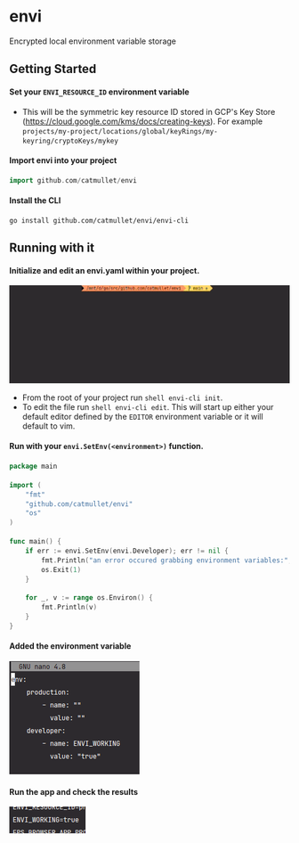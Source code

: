 # envi
Encrypted local environment variable storage

## Getting Started
#### Set your `ENVI_RESOURCE_ID` environment variable
- This will be the symmetric key resource ID stored in GCP's Key Store (https://cloud.google.com/kms/docs/creating-keys). For example `projects/my-project/locations/global/keyRings/my-keyring/cryptoKeys/mykey`

#### Import envi into your project
```go
import github.com/catmullet/envi
```

#### Install the CLI
```shell
go install github.com/catmullet/envi/envi-cli
```

## Running with it
#### Initialize and edit an envi.yaml within your project.
![](https://raw.githubusercontent.com/catmullet/envi/assets/envi_edit.gif)
- From the root of your project run ```shell envi-cli init```.
- To edit the file run ```shell envi-cli edit```. This will start up either your default editor defined by the `EDITOR` environment variable or it will default to vim.
#### Run with your `envi.SetEnv(<environment>)` function.
```go
package main

import (
	"fmt"
	"github.com/catmullet/envi"
	"os"
)

func main() {
	if err := envi.SetEnv(envi.Developer); err != nil {
		fmt.Println("an error occured grabbing environment variables:", err)
		os.Exit(1)
	}

	for _, v := range os.Environ() {
		fmt.Println(v)
	}
}
```
#### Added the environment variable
![](https://raw.githubusercontent.com/catmullet/envi/assets/envi_yamledit.png)
#### Run the app and check the results
![](https://raw.githubusercontent.com/catmullet/envi/assets/envi-test_results.png)

